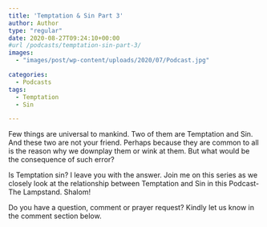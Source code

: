 ```yaml
---
title: 'Temptation & Sin Part 3'
author: Author
type: "regular"
date: 2020-08-27T09:24:10+00:00
#url /podcasts/temptation-sin-part-3/
images: 
  - "images/post/wp-content/uploads/2020/07/Podcast.jpg"

categories:
  - Podcasts
tags:
  - Temptation
  - Sin

---
```

Few things are universal to mankind. Two of them are Temptation and Sin. And these two are not your friend. Perhaps because they are common to all is the reason why we downplay them or wink at them. But what would be the consequence of such error?

Is Temptation sin? I leave you with the answer. Join me on this series as we closely look at the relationship between Temptation and Sin in this Podcast-The Lampstand. Shalom!

Do you have a question, comment or prayer request? Kindly let us know in the comment section below.
